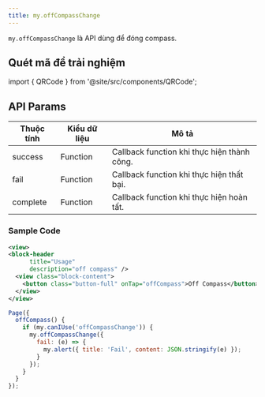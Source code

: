 ```yaml
---
title: my.offCompassChange
---
```


`my.offCompassChange` là API dùng để đóng compass.

## Quét mã để trải nghiệm

import { QRCode } from '@site/src/components/QRCode';

<QRCode page="pages/api/compass/index" />

## API Params

| Thuộc tính | Kiểu dữ liệu | Mô tả                                       |
| ---------- | ------------ | ------------------------------------------- |
| success    | Function     | Callback function khi thực hiện thành công. |
| fail       | Function     | Callback function khi thực hiện thất bại.   |
| complete   | Function     | Callback function khi thực hiện hoàn tất.   |

### Sample Code

```xml
<view>
<block-header
      title="Usage"
      description="off compass" />
  <view class="block-content">
    <button class="button-full" onTap="offCompass">Off Compass</button>
  </view>
</view>

```

```js
Page({
  offCompass() {
    if (my.canIUse('offCompassChange')) {
      my.offCompassChange({
        fail: (e) => {
          my.alert({ title: 'Fail', content: JSON.stringify(e) });
        }
      });
    }
  }
});
```
